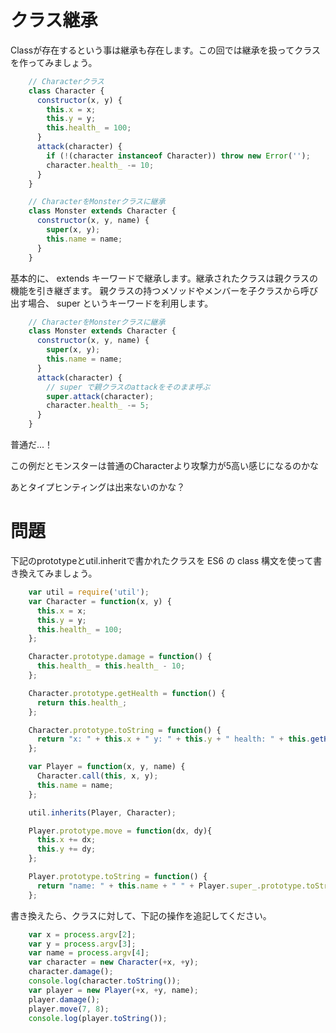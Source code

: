 # クラス継承

Classが存在するという事は継承も存在します。この回では継承を扱ってクラスを作ってみましょう。

```javascript
    // Characterクラス
    class Character {
      constructor(x, y) {
        this.x = x;
        this.y = y;
        this.health_ = 100;
      }
      attack(character) {
        if (!(character instanceof Character)) throw new Error('');
        character.health_ -= 10;
      }
    }

    // CharacterをMonsterクラスに継承
    class Monster extends Character {
      constructor(x, y, name) {
        super(x, y);
        this.name = name;
      }
    }
```

基本的に、 extends キーワードで継承します。継承されたクラスは親クラスの機能を引き継ぎます。
親クラスの持つメソッドやメンバーを子クラスから呼び出す場合、 super というキーワードを利用します。

```javascript
    // CharacterをMonsterクラスに継承
    class Monster extends Character {
      constructor(x, y, name) {
        super(x, y);
        this.name = name;
      }
      attack(character) {
        // super で親クラスのattackをそのまま呼ぶ
        super.attack(character);
        character.health_ -= 5;
      }
    }
```

普通だ...！

この例だとモンスターは普通のCharacterより攻撃力が5高い感じになるのかな

あとタイプヒンティングは出来ないのかな？

# 問題

下記のprototypeとutil.inheritで書かれたクラスを ES6 の class 構文を使って書き換えてみましょう。

```javascript
    var util = require('util');
    var Character = function(x, y) {
      this.x = x;
      this.y = y;
      this.health_ = 100;
    };

    Character.prototype.damage = function() {
      this.health_ = this.health_ - 10;
    };

    Character.prototype.getHealth = function() {
      return this.health_;
    };

    Character.prototype.toString = function() {
      return "x: " + this.x + " y: " + this.y + " health: " + this.getHealth();
    };

    var Player = function(x, y, name) {
      Character.call(this, x, y);
      this.name = name;
    };

    util.inherits(Player, Character);

    Player.prototype.move = function(dx, dy){
      this.x += dx;
      this.y += dy;
    };

    Player.prototype.toString = function() {
      return "name: " + this.name + " " + Player.super_.prototype.toString.call(this);
    };
```

書き換えたら、クラスに対して、下記の操作を追記してください。

```javascript
    var x = process.argv[2];
    var y = process.argv[3];
    var name = process.argv[4];
    var character = new Character(+x, +y);
    character.damage();
    console.log(character.toString());
    var player = new Player(+x, +y, name);
    player.damage();
    player.move(7, 8);
    console.log(player.toString());
```
